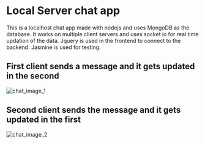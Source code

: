 # Local Server chat app

This is a localhost chat app made with nodejs and uses MongoDB as the database.
It works on multiple client servers and uses socket io for real time updation of the data.
Jquery is used in the frontend to connect to the backend.
Jasmine is used for testing.

## First client sends a message and it gets updated in the second

![chat_image_1](https://user-images.githubusercontent.com/63184692/120065113-55f56780-c08d-11eb-9ab8-fca0d58536ad.jpg)

## Second client sends the message and it gets updated in the first

![chat_image_2](https://user-images.githubusercontent.com/63184692/120065114-57bf2b00-c08d-11eb-9ad1-93b2c95d410b.jpg)

